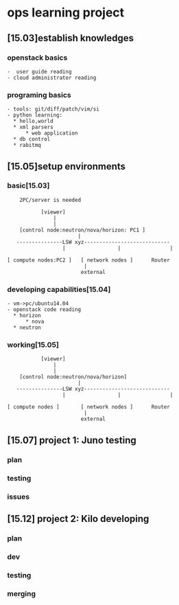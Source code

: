 # ops learning project 


## [15.03]establish knowledges
### openstack basics
	-  user guide reading
 	- cloud administrator reading
### programing basics
	- tools: git/diff/patch/vim/si
	- python learning:
	  * hello,world
	  * xml parsers 
          * web application
 	  * db control
	  * rabitmq 

## [15.05]setup environments
### basic[15.03]
        2PC/server is needed

			   [viewer]
			       |
			       |
		[control node:neutron/nova/horizon: PC1 ]
	                       |
	   ---------------LSW xyz----------------------------
                      |                 |                |

	[ compute nodes:PC2 ]  	[ network nodes ]      Router
							 |
							external
	
### developing capabilities[15.04]
	- vm->pc/ubuntu14.04
	- openstack code reading 
	  * horizon
          * nova
	  * neutron

### working[15.05]

			   [viewer]
			       |
			       |
		[control node:neutron/nova/horizon]
	                       |
	   ---------------LSW xyz----------------------------
                      |                 |                |

	[ compute nodes ]   	[ network nodes ]      Router
							 |
							external


## [15.07] project 1: Juno testing
### plan
### testing
### issues

## [15.12] project 2: Kilo developing
### plan
### dev
### testing
### merging
